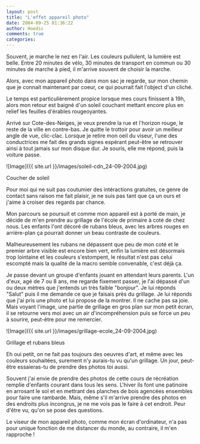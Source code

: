 ```yaml
---
layout: post
title: "L'effet appareil photo"
date: 2004-09-25 01:36:22
author: Hoedic
comments: true
categories: 
---
```



Souvent, je marche le nez en l'air. Les couleurs pullulent, la lumière est belle. Entre 20 minutes de vélo, 30 minutes de transport en commun ou 30 minutes de marche à pied, il m'arrive souvent de choisir la marche.

Alors, avec mon appareil photo dans mon sac je regarde, sur mon chemin que je connait maintenant par coeur, ce qui pourrait fait l'object d'un cliché.

Le temps est particulièrement propice lorsque mes cours finissent à 19h, alors mon retour est baigné d'un soleil couchant mettant encore plus en relief les feuilles d'érables rougeoyantes.

Arrivé sur Cote-des-Neiges, je veux prendre la rue et l'horizon rouge, le reste de la ville en contre-bas. Je quitte le trottoir pour avoir un meilleur angle de vue, clic-clac. Lorsque je retire mon oeil du viseur, l'une des conductrices me fait des grands signes espérant peut-être se retrouver ainsi à tout jamais sur mon disque dur. Je souris, elle me répond, puis la voiture passe.

![Image]({{ site.url }}/images/soleil-cdn_24-09-2004.jpg)
<div class="photoattrib">Coucher de soleil</div>



Pour moi qui ne suit pas coutumier des intéractions gratuites, ce genre de contact sans raison me fait plaisir, je ne suis pas tant que ça un ours et j'aime à croiser des regards par chance.

Mon parcours se poursuit et comme mon appareil est à porté de main, je décide de m'en prendre au grillage de l'école de primaire à coté de chez nous. Les enfants l'ont décoré de rubans bleus, avec les arbres rouges en arrière-plan ça pourrait donner un beau contraste de couleurs.

Malheureusement les rubans ne dépassent que peu de mon coté et le premier arbre visible est encore bien vert, enfin la lumière est désormais trop lointaine et les couleurs s'estompent, le résultat n'est pas celui escompté mais la qualité de la macro semble convenable, c'est déjà ça.

Je passe devant un groupe d'enfants jouant en attendant leurs parents. L'un d'eux, agé de 7 ou 8 ans, me regarde fixement passer, je l'ai dépassé d'un ou deux mètres que j'entends un très faible "bonjour". Je lui réponds "Salut" puis il me demande ce que je faisais près du grillage. Je lui réponds que j'ai pris une photo et lui propose de la montrer. Il ne cache pas sa joie. Mais voyant l'image, une partie de grillage en gros plan sur mon petit écran, il se retourne vers moi avec un air d'incompréhension puis se force un peu à sourire, peut-être pour me remercier.

![Image]({{ site.url }}/images/grillage-ecole_24-09-2004.jpg)
<div class="photoattrib">Grillage et rubans bleus</div>



Eh oui petit, on ne fait pas toujours des oeuvres d'art, et même avec les couleurs souhaitées, surement n'y aurais-tu vu qu'un grillage. Un jour, peut-être essaieras-tu de prendre des photos toi aussi.

Souvent j'ai envie de prendre des photos de cette cours de récréation remplie d'enfants courant dans tous les sens. L'hiver ils font une patinoire en arrosant le sol et en mettrant des planches de bois agencées ensembles pour faire une rambarde. Mais, même s'il m'arrive prendre des photos en des endroits plus incongrus, je ne me vois pas le faire à cet endroit. Peur d'être vu, qu'on se pose des questions.

Le viseur de mon appareil photo, comme mon écran d'ordinateur, n'a pas pour unique fonction de me distancer du monde, au contraire, il m'en rapproche !